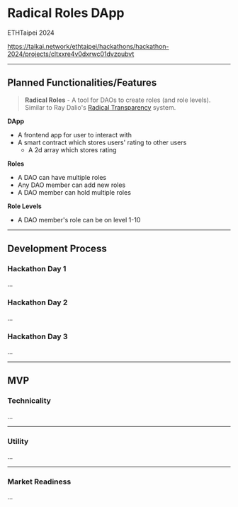 # Radical Roles DApp

ETHTaipei 2024

https://taikai.network/ethtaipei/hackathons/hackathon-2024/projects/cltxxre4v0dxrwc01dvzpubvt

---

## Planned Functionalities/Features

> **Radical Roles** - A tool for DAOs to create roles (and role levels). Similar to Ray Dalio's [Radical Transparency](https://www.youtube.com/watch?v=3kUQlAUoDPw#t=14m15s) system.

**DApp**
- A frontend app for user to interact with
- A smart contract which stores users' rating to other users
  - A 2d array which stores rating

**Roles**
- A DAO can have multiple roles
- Any DAO member can add new roles
- A DAO member can hold multiple roles

**Role Levels**
- A DAO member's role can be on level 1-10

---

## Development Process

### Hackathon Day 1

...

### Hackathon Day 2

...

### Hackathon Day 3

...

---

## MVP

### Technicality

...

---

### Utility

...

---

### Market Readiness

...
